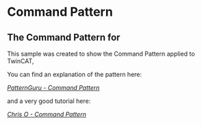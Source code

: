 # Command Pattern

## The Command Pattern for 

This sample was created to show the Command Pattern applied to TwinCAT, 

You can find an explanation of the pattern here:

*[PatternGuru - Command Pattern](https://refactoring.guru/design-patterns/command)*

and a very good tutorial here:

*[Chris O - Command Pattern](https://www.youtube.com/watch?v=9qA5kw8dcSU&t=5s)*


